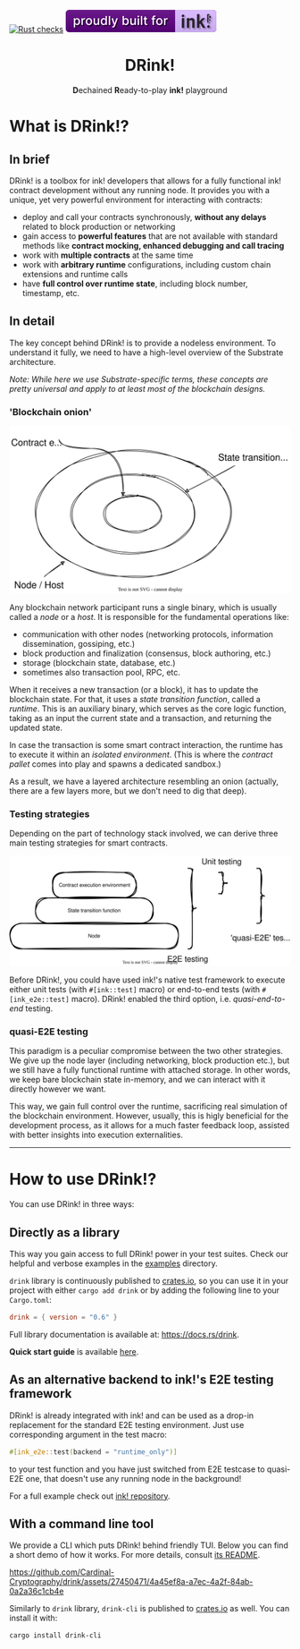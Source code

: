 [![Rust checks](https://github.com/Cardinal-Cryptography/drink/actions/workflows/rust-checks.yml/badge.svg)](https://github.com/Cardinal-Cryptography/drink/actions/workflows/rust-checks.yml)
[![Built for ink!](https://raw.githubusercontent.com/paritytech/ink/master/.images/built-for-ink.svg)](https://github.com/paritytech/ink)

<h1 align="center"> DRink! </h1>
<p align="center"> <b>D</b>echained <b>R</b>eady-to-play <b>ink!</b> playground </p>

# What is DRink!?

## In brief

DRink! is a toolbox for ink! developers that allows for a fully functional ink! contract development without any running node.
It provides you with a unique, yet very powerful environment for interacting with contracts:
 - deploy and call your contracts synchronously, **without any delays** related to block production or networking
 - gain access to **powerful features** that are not available with standard methods like **contract mocking, enhanced debugging and call tracing**
 - work with **multiple contracts** at the same time
 - work with **arbitrary runtime** configurations, including custom chain extensions and runtime calls
 - have **full control over runtime state**, including block number, timestamp, etc.

## In detail

The key concept behind DRink! is to provide a nodeless environment.
To understand it fully, we need to have a high-level overview of the Substrate architecture.

_Note: While here we use Substrate-specific terms, these concepts are pretty universal and apply to at least most of the blockchain designs._

### 'Blockchain onion'

<img src="resources/blockchain-onion.svg">

Any blockchain network participant runs a single binary, which is usually called a _node_ or a _host_.
It is responsible for the fundamental operations like:
 - communication with other nodes (networking protocols, information dissemination, gossiping, etc.)
 - block production and finalization (consensus, block authoring, etc.)
 - storage (blockchain state, database, etc.)
 - sometimes also transaction pool, RPC, etc.

When it receives a new transaction (or a block), it has to update the blockchain state.
For that, it uses a _state transition function_, called a _runtime_.
This is an auxiliary binary, which serves as the core logic function, taking as an input the current state and a transaction, and returning the updated state.

In case the transaction is some smart contract interaction, the runtime has to execute it within an _isolated environment_.
(This is where the _contract pallet_ comes into play and spawns a dedicated sandbox.)

As a result, we have a layered architecture resembling an onion (actually, there are a few layers more, but we don't need to dig that deep).

### Testing strategies

Depending on the part of technology stack involved, we can derive three main testing strategies for smart contracts.

<img src="resources/testing-strategies.svg">


Before DRink!, you could have used ink!'s native test framework to execute either unit tests (with `#[ink::test]` macro) or end-to-end tests (with `#[ink_e2e::test]` macro).
DRink! enabled the third option, i.e. _quasi-end-to-end_ testing.

### quasi-E2E testing

This paradigm is a peculiar compromise between the two other strategies.
We give up the node layer (including networking, block production etc.), but we still have a fully functional runtime with attached storage.
In other words, we keep bare blockchain state in-memory, and we can interact with it directly however we want.

This way, we gain full control over the runtime, sacrificing real simulation of the blockchain environment.
However, usually, this is higly beneficial for the development process, as it allows for a much faster feedback loop, assisted with better insights into execution externalities.

---

# How to use DRink!?

You can use DRink! in three ways:

## Directly as a library

This way you gain access to full DRink! power in your test suites.
Check our helpful and verbose examples in the [examples](examples) directory.

`drink` library is continuously published to [crates.io](https://crates.io/crates/drink), so you can use it in your project with either `cargo add drink` or by adding the following line to your `Cargo.toml`:
```toml
drink = { version = "0.6" }
```

Full library documentation is available at: https://docs.rs/drink.

**Quick start guide** is available [here](examples/quick-start-with-drink/README.md).

## As an alternative backend to ink!'s E2E testing framework

DRink! is already integrated with ink! and can be used as a drop-in replacement for the standard E2E testing environment.
Just use corresponding argument in the test macro:
```rust
#[ink_e2e::test(backend = "runtime_only")]
```
to your test function and you have just switched from E2E testcase to quasi-E2E one, that doesn't use any running node in the background!

For a full example check out [ink! repository](https://github.com/paritytech/ink/blob/master/integration-tests/e2e-runtime-only-backend/lib.rs).

## With a command line tool

We provide a CLI which puts DRink! behind friendly TUI.
Below you can find a short demo of how it works.
For more details, consult [its README](drink-cli/README.md).

https://github.com/Cardinal-Cryptography/drink/assets/27450471/4a45ef8a-a7ec-4a2f-84ab-0a2a36c1cb4e

Similarly to `drink` library, `drink-cli` is published to [crates.io](https://crates.io/crates/drink-cli) as well.
You can install it with:
```shell
cargo install drink-cli
```
